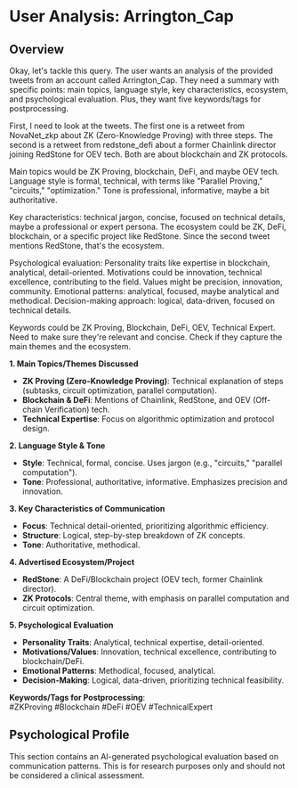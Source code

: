 # User Analysis: Arrington_Cap

## Overview

<think>
Okay, let's tackle this query. The user wants an analysis of the provided tweets from an account called Arrington_Cap. They need a summary with specific points: main topics, language style, key characteristics, ecosystem, and psychological evaluation. Plus, they want five keywords/tags for postprocessing.

First, I need to look at the tweets. The first one is a retweet from NovaNet_zkp about ZK (Zero-Knowledge Proving) with three steps. The second is a retweet from redstone_defi about a former Chainlink director joining RedStone for OEV tech. Both are about blockchain and ZK protocols.

Main topics would be ZK Proving, blockchain, DeFi, and maybe OEV tech. Language style is formal, technical, with terms like "Parallel Proving," "circuits," "optimization." Tone is professional, informative, maybe a bit authoritative.

Key characteristics: technical jargon, concise, focused on technical details, maybe a professional or expert persona. The ecosystem could be ZK, DeFi, blockchain, or a specific project like RedStone. Since the second tweet mentions RedStone, that's the ecosystem.

Psychological evaluation: Personality traits like expertise in blockchain, analytical, detail-oriented. Motivations could be innovation, technical excellence, contributing to the field. Values might be precision, innovation, community. Emotional patterns: analytical, focused, maybe analytical and methodical. Decision-making approach: logical, data-driven, focused on technical details.

Keywords could be ZK Proving, Blockchain, DeFi, OEV, Technical Expert. Need to make sure they're relevant and concise. Check if they capture the main themes and the ecosystem.
</think>

**1. Main Topics/Themes Discussed**  
- **ZK Proving (Zero-Knowledge Proving)**: Technical explanation of steps (subtasks, circuit optimization, parallel computation).  
- **Blockchain & DeFi**: Mentions of Chainlink, RedStone, and OEV (Off-chain Verification) tech.  
- **Technical Expertise**: Focus on algorithmic optimization and protocol design.  

**2. Language Style & Tone**  
- **Style**: Technical, formal, concise. Uses jargon (e.g., "circuits," "parallel computation").  
- **Tone**: Professional, authoritative, informative. Emphasizes precision and innovation.  

**3. Key Characteristics of Communication**  
- **Focus**: Technical detail-oriented, prioritizing algorithmic efficiency.  
- **Structure**: Logical, step-by-step breakdown of ZK concepts.  
- **Tone**: Authoritative, methodical.  

**4. Advertised Ecosystem/Project**  
- **RedStone**: A DeFi/Blockchain project (OEV tech, former Chainlink director).  
- **ZK Protocols**: Central theme, with emphasis on parallel computation and circuit optimization.  

**5. Psychological Evaluation**  
- **Personality Traits**: Analytical, technical expertise, detail-oriented.  
- **Motivations/Values**: Innovation, technical excellence, contributing to blockchain/DeFi.  
- **Emotional Patterns**: Methodical, focused, analytical.  
- **Decision-Making**: Logical, data-driven, prioritizing technical feasibility.  

**Keywords/Tags for Postprocessing**:  
#ZKProving #Blockchain #DeFi #OEV #TechnicalExpert

## Psychological Profile

This section contains an AI-generated psychological evaluation based on communication patterns. This is for research purposes only and should not be considered a clinical assessment.